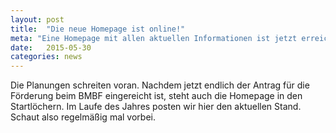 ```yaml
---
layout: post
title:  "Die neue Homepage ist online!"
meta: "Eine Homepage mit allen aktuellen Informationen ist jetzt erreichbar."
date:   2015-05-30
categories: news
---
```

Die Planungen schreiten voran. Nachdem jetzt endlich der Antrag für die Förderung beim BMBF eingereicht ist, steht auch die Homepage in den Startlöchern. Im Laufe des Jahres posten wir hier den aktuellen Stand. Schaut also regelmäßig mal vorbei.
